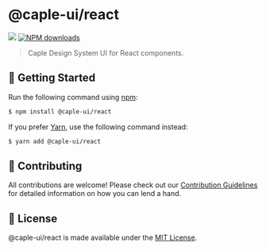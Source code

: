# @caple-ui/react

[![](https://badgen.net/npm/v/@caple-ui/react?icon=npm)](https://www.npmjs.com/package/@caple-ui/react)
[![NPM downloads](http://img.shields.io/npm/dm/@caple-ui/react.svg)](http://npmjs.com/@caple-ui/react)

> Caple Design System UI for React components.

## :rocket: Getting Started

Run the following command using [npm](https://www.npmjs.com/):

```bash
$ npm install @caple-ui/react
```

If you prefer [Yarn](https://yarnpkg.com/en/), use the following command instead:

```bash
$ yarn add @caple-ui/react
```

## :raised_hands: Contributing

All contributions are welcome! Please check out our [Contribution Guidelines](/.github/CONTRIBUTING.md) for detailed information on how you can lend a hand.

## :page_facing_up: License

@caple-ui/react is made available under the [MIT License](/LICENSE).
